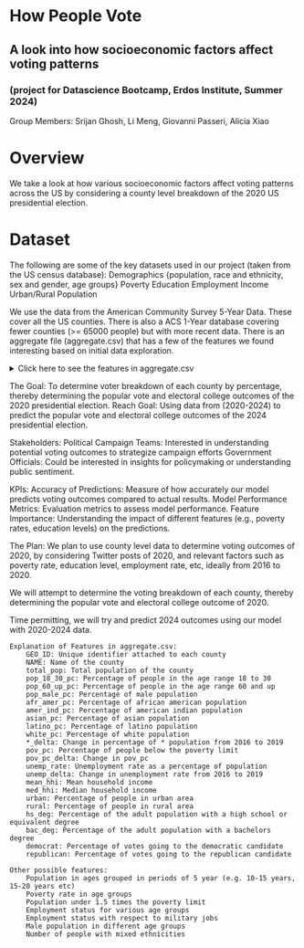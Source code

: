 # How People Vote
## A look into how socioeconomic factors affect voting patterns
### (project for Datascience Bootcamp, Erdos Institute, Summer 2024)

Group Members: Srijan Ghosh, Li Meng, Giovanni Passeri, Alicia Xiao

# Overview
We take a look at how various socioeconomic factors affect voting patterns across the US by considering a county level breakdown of the 2020 US presidential election.



# Dataset
The following are some of the key datasets used in our project (taken from the US census database):
    Demographics {population, race and ethnicity, sex and gender, age groups}
    Poverty
    Education
    Employment
    Income
    Urban/Rural Population
    
We use the data from the American Community Survey 5-Year Data. These cover all the US counties. There is also a ACS 1-Year database covering fewer counties (>= 65000 people) but with more recent data.
There is an aggregate file (aggregate.csv) that has a few of the features we found interesting based on initial data exploration.
<details>
    <summary>Click here to see the features in aggregate.csv</summary>
        -GEO_ID: Unique identifier attached to each county
        -NAME: Name of the county
        -total_pop: Total population of the county
        -pop_18_30_pc: Percentage of people in the age range 18 to 30
        -pop_60_up_pc: Percentage of people in the age range 60 and up
        -pop_male_pc: Percentage of male population
        -afr_amer_pc: Percentage of african american population
        -amer_ind_pc: Percentage of american indian population
        -asian_pc: Percentage of asian population
        -latino_pc: Percentage of latino population
        -white_pc: Percentage of white population
        -*_delta: Change in percentage of * population from 2016 to 2019
        -pov_pc: Percentage of people below the poverty limit
        -pov_pc_delta: Change in pov_pc
        -unemp_rate: Unemployment rate as a percentage of population
        -unemp_delta: Change in unemployment rate from 2016 to 2019
        -mean_hhi: Mean household income
        -med_hhi: Median household income
        -urban: Percentage of people in urban area
        -rural: Percentage of people in rural area
        -hs_deg: Percentage of the adult population with a high school or equivalent degree
        -bac_deg: Percentage of the adult population with a bachelors degree
        -democrat: Percentage of votes going to the democratic candidate
        -republican: Percentage of votes going to the republican candidate
</details> 


The Goal: To determine voter breakdown of each county by percentage, thereby determining the popular vote and electoral college outcomes of the 2020 presidential election. 
Reach Goal: Using data from (2020-2024) to predict the popular vote and electoral college outcomes of the 2024 presidential election.

Stakeholders: 
Political Campaign Teams: Interested in understanding potential voting outcomes to strategize campaign efforts
Government Officials: Could be interested in insights for policymaking or understanding public sentiment.

KPIs: 
Accuracy of Predictions: Measure of how accurately our model predicts voting outcomes compared to actual results.
Model Performance Metrics: Evaluation metrics to assess model performance.
Feature Importance: Understanding the impact of different features (e.g., poverty rates, education levels) on the predictions.

The Plan:
We plan to use county level data to determine voting outcomes of 2020, by considering Twitter posts of 2020, and relevant factors such as poverty rate, education level, employment rate, etc, ideally from 2016 to 2020. 

We will attempt to determine the voting breakdown of each county, thereby determining the popular vote and electoral college outcome of 2020.

Time permitting, we will try and predict 2024 outcomes using our model with 2020-2024 data.


    Explanation of Features in aggregate.csv:
        GEO_ID: Unique identifier attached to each county
        NAME: Name of the county
        total_pop: Total population of the county
        pop_18_30_pc: Percentage of people in the age range 18 to 30
        pop_60_up_pc: Percentage of people in the age range 60 and up
        pop_male_pc: Percentage of male population
        afr_amer_pc: Percentage of african american population
        amer_ind_pc: Percentage of american indian population
        asian_pc: Percentage of asian population
        latino_pc: Percentage of latino population
        white_pc: Percentage of white population
        *_delta: Change in percentage of * population from 2016 to 2019
        pov_pc: Percentage of people below the poverty limit
        pov_pc_delta: Change in pov_pc
        unemp_rate: Unemployment rate as a percentage of population
        unemp_delta: Change in unemployment rate from 2016 to 2019
        mean_hhi: Mean household income
        med_hhi: Median household income
        urban: Percentage of people in urban area
        rural: Percentage of people in rural area
        hs_deg: Percentage of the adult population with a high school or equivalent degree
        bac_deg: Percentage of the adult population with a bachelors degree
        democrat: Percentage of votes going to the democratic candidate
        republican: Percentage of votes going to the republican candidate

    Other possible features:
        Population in ages grouped in periods of 5 year (e.g. 10-15 years, 15-20 years etc)
        Poverty rate in age groups
        Population under 1.5 times the poverty limit
        Employment status for various age groups
        Employment status with respect to military jobs
        Male population in different age groups
        Number of people with mixed ethnicities
